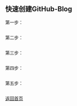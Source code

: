 

## 快速创建GitHub-Blog


第一步：  

![]()

第二步：  

![]()

第三步：  

![]()

第四步：  

![]()

第五步：  

![]()








[返回首页](https://cwos111509sina.github.io/Blog)

